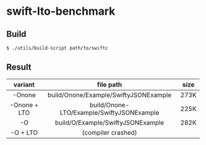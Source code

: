 # swift-lto-benchmark

## Build

```sh
$ ./utils/build-script path/to/swiftc
```


## Result

| variant | file path | size |
| :-:| :-:|:-:|
| -Onone | build/Onone/Example/SwiftyJSONExample | 273K |
| -Onone + LTO | build/Onone-LTO/Example/SwiftyJSONExample | 225K |
| -O | build/O/Example/SwiftyJSONExample | 282K |
| -O + LTO | (compiler crashed) |  |
